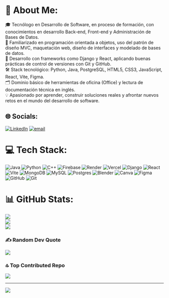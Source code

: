 # 👾 About Me:
🎓  Tecnólogo en Desarrollo de Software, en proceso de formación, con conocimientos en desarrollo Back-end, Front-end y Administración de Bases de Datos.<br>🧠 Familiarizado en programación orientada a objetos, uso del patrón de diseño MVC, maquetación web, diseño de interfaces y modelado de bases de datos.<br>🚀 Desarrollo con frameworks como Django y React, aplicando buenas prácticas de control de versiones con Git y GitHub.<br>🛠️ Stack tecnológico: Python, Java, PostgreSQL, HTML5, CSS3, JavaScript, React, Vite, Figma.<br>🗂️ Dominio básico de herramientas de oficina (Office) y lectura de documentación técnica en inglés.<br>💡 Apasionado por aprender, construir soluciones reales y afrontar nuevos retos en el mundo del desarrollo de software.


## 🌐 Socials:
[![LinkedIn](https://img.shields.io/badge/LinkedIn-%230077B5.svg?logo=linkedin&logoColor=white)](www.linkedin.com/in/wilmer-yulian-ulcue-velasco
) [![email](https://img.shields.io/badge/Email-D14836?logo=gmail&logoColor=white)](mailto:wilvelasco1006@gmail.com) 

# 💻 Tech Stack:
![Java](https://img.shields.io/badge/java-%23ED8B00.svg?style=flat&logo=openjdk&logoColor=white) ![Python](https://img.shields.io/badge/python-3670A0?style=flat&logo=python&logoColor=ffdd54) ![C++](https://img.shields.io/badge/c++-%2300599C.svg?style=flat&logo=c%2B%2B&logoColor=white) ![Firebase](https://img.shields.io/badge/firebase-%23039BE5.svg?style=flat&logo=firebase) ![Render](https://img.shields.io/badge/Render-%46E3B7.svg?style=flat&logo=render&logoColor=white) ![Vercel](https://img.shields.io/badge/vercel-%23000000.svg?style=flat&logo=vercel&logoColor=white) ![Django](https://img.shields.io/badge/django-%23092E20.svg?style=flat&logo=django&logoColor=white) ![React](https://img.shields.io/badge/react-%2320232a.svg?style=flat&logo=react&logoColor=%2361DAFB) ![Vite](https://img.shields.io/badge/vite-%23646CFF.svg?style=flat&logo=vite&logoColor=white) ![MongoDB](https://img.shields.io/badge/MongoDB-%234ea94b.svg?style=flat&logo=mongodb&logoColor=white) ![MySQL](https://img.shields.io/badge/mysql-4479A1.svg?style=flat&logo=mysql&logoColor=white) ![Postgres](https://img.shields.io/badge/postgres-%23316192.svg?style=flat&logo=postgresql&logoColor=white) ![Blender](https://img.shields.io/badge/blender-%23F5792A.svg?style=flat&logo=blender&logoColor=white) ![Canva](https://img.shields.io/badge/Canva-%2300C4CC.svg?style=flat&logo=Canva&logoColor=white) ![Figma](https://img.shields.io/badge/figma-%23F24E1E.svg?style=flat&logo=figma&logoColor=white) ![GitHub](https://img.shields.io/badge/github-%23121011.svg?style=flat&logo=github&logoColor=white) ![Git](https://img.shields.io/badge/git-%23F05033.svg?style=flat&logo=git&logoColor=white)
# 📊 GitHub Stats:
![](https://github-readme-stats.vercel.app/api?username=wilvelasco1006&theme=aura&hide_border=false&include_all_commits=false&count_private=false)<br/>
![](https://nirzak-streak-stats.vercel.app/?user=wilvelasco1006&theme=aura&hide_border=false)<br/>
![](https://github-readme-stats.vercel.app/api/top-langs/?username=wilvelasco1006&theme=aura&hide_border=false&include_all_commits=false&count_private=false&layout=compact)

### ✍️ Random Dev Quote
![](https://quotes-github-readme.vercel.app/api?type=horizontal&theme=radical)

### 🔝 Top Contributed Repo
![](https://github-contributor-stats.vercel.app/api?username=wilvelasco1006&limit=5&theme=aura&combine_all_yearly_contributions=true)

---
[![](https://visitcount.itsvg.in/api?id=wilvelasco1006&icon=4&color=3)](https://visitcount.itsvg.in)

<!-- Proudly created with GPRM ( https://gprm.itsvg.in ) -->

